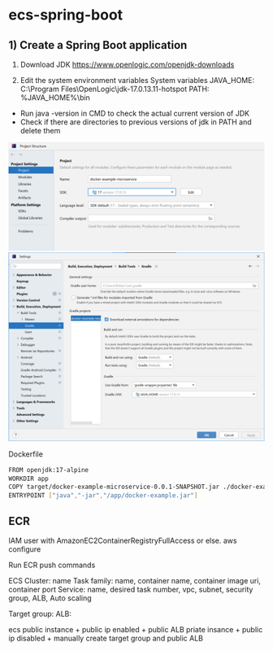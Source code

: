 # ecs-spring-boot

## 1) Create a Spring Boot application
1. Download JDK
https://www.openlogic.com/openjdk-downloads

2. Edit the system environment variables
System variables
JAVA_HOME: C:\Program Files\OpenLogic\jdk-17.0.13.11-hotspot
PATH: %JAVA_HOME%\bin

* Run java -version in CMD to check the actual current version of JDK 
* Check if there are directories to previous versions of jdk in PATH and delete them

![project-setting](image/project-setting.png)
![gradle-setting](image/gradle-setting.png)

Dockerfile
```bash
FROM openjdk:17-alpine
WORKDIR app
COPY target/docker-example-microservice-0.0.1-SNAPSHOT.jar ./docker-example.jar 
ENTRYPOINT ["java","-jar","/app/docker-example.jar"]
```

## ECR
IAM user with AmazonEC2ContainerRegistryFullAccess or else.
aws configure

Run ECR push commands

ECS
Cluster: name
Task family: name, container name, container image uri, container port
Service: name, desired task number, vpc, subnet, security group, ALB, Auto scaling

Target group: 
ALB: 

ecs
public instance + public ip enabled + public ALB
priate insance + public ip disabled + manually create target group and public ALB
